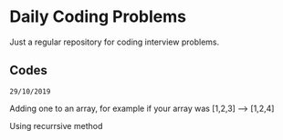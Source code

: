 # Daily Coding Problems

Just a regular repository for coding interview problems.

## Codes

```
29/10/2019
```

Adding one to an array, for example if your array was [1,2,3] --> [1,2,4]

Using recurrsive method
